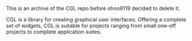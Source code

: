 This is an archive of the CGL repo before ohno9119 decided to delete it.

CGL is a library for creating graphical user interfaces. 
Offering a complete set of widgets, CGL is suitable for projects ranging from small one-off projects to complete application suites.
